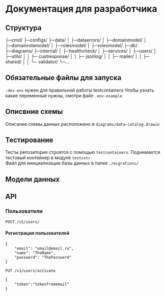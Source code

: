 # Документация для разработчика

## Структура
├─cmd/
├─configs/
├─data/
│ ├─dataerrors/
│ ├─domainmodel/
│ ├─domainrolemodel/
│ ├─rolesmodel/
│ ├─rolesmodel/
├─db/
├─diagrams/
├─internal/
│ ├─healthcheck/
│ ├─services/
│ ├─users/
│ ├─utils/
│ │ ├─ custresponse/
│ │ ├─ jsonlog/
│ │ ├─ mailer/
│ │ ├─ shared/
│ │ └─ validator/
└─...

## Обязательные файлы для запуска

```.dev-env``` нужен для правильной работы testcontainers
Чтобы узнать какие переменные нужны, смотри файл ```.env-example```

## Описвние схемы

Описание схемы данных расположено в ```diagrams/data-catalog.drawio```

## Тестирование 

Тесты репозитория строятся с помощью ```testcontainers```. Поднимается тестовый контейнер в модуле ```testcntr```<br>
Файл для инициализации базы данных в папке ```./migrations/```

## Модели данных

## API

### Пользователи
```POST /v1/users/```

#### Регистрация пользователей
```
{
    "email": "email@email.ru",
    "name": "TheName",
    "password": "ThePassword"
}
```

```PUT /v1/users/activate```
```
{
    "token":"tokenfromemail"
}
```

